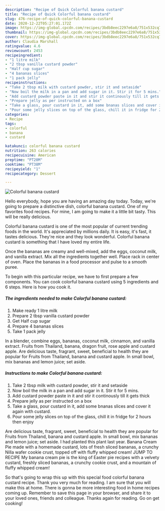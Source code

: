 ```yaml
---
description: "Recipe of Quick Colorful banana custard"
title: "Recipe of Quick Colorful banana custard"
slug: 476-recipe-of-quick-colorful-banana-custard
date: 2020-12-22T05:27:01.172Z
image: https://img-global.cpcdn.com/recipes/3bdb8eec2297e6a8/751x532cq70/colorful-banana-custard-recipe-main-photo.jpg
thumbnail: https://img-global.cpcdn.com/recipes/3bdb8eec2297e6a8/751x532cq70/colorful-banana-custard-recipe-main-photo.jpg
cover: https://img-global.cpcdn.com/recipes/3bdb8eec2297e6a8/751x532cq70/colorful-banana-custard-recipe-main-photo.jpg
author: Claudia Marshall
ratingvalue: 4.6
reviewcount: 2453
recipeingredient:
- "1 litre milk"
- "2 tbsp vanilla custard powder"
- "Half cup sugar"
- "4 bananas slices"
- "1 pack jelly"
recipeinstructions:
- "Take 2 tbsp milk with custard powder, stir it and setaside"
- "Now boil the milk in a pan and add sugar in it. Stir it for 5 mins."
- "Add custard powder paste in it and stir it continously till it gets thick"
- "Prepare jelly as per instructed on a box"
- "Take a glass, pour custard in it, add some bnanas slices and cover it again with custard."
- "Pour some jelly slices on top of the glass, chill it in fridge for 2 hours then enjoy"
categories:
- Recipe
tags:
- colorful
- banana
- custard

katakunci: colorful banana custard 
nutrition: 263 calories
recipecuisine: American
preptime: "PT20M"
cooktime: "PT38M"
recipeyield: "1"
recipecategory: Dessert

---
```



![Colorful banana custard](https://img-global.cpcdn.com/recipes/3bdb8eec2297e6a8/751x532cq70/colorful-banana-custard-recipe-main-photo.jpg)

Hello everybody, hope you are having an amazing day today. Today, we're going to prepare a distinctive dish, colorful banana custard. One of my favorites food recipes. For mine, I am going to make it a little bit tasty. This will be really delicious.

Colorful banana custard is one of the most popular of current trending foods in the world. It's appreciated by millions daily. It is easy, it's fast, it tastes delicious. They're nice and they look wonderful. Colorful banana custard is something that I have loved my entire life.

Once the bananas are creamy and well-mixed, add the eggs, coconut milk, and vanilla extract. Mix all the ingredients together well. Place rack in center of oven. Place the bananas in a food processor and pulse to a smooth puree.


To begin with this particular recipe, we have to first prepare a few components. You can cook colorful banana custard using 5 ingredients and 6 steps. Here is how you cook it.

<!--inarticleads1-->

##### The ingredients needed to make Colorful banana custard:

1. Make ready 1 litre milk
1. Prepare 2 tbsp vanilla custard powder
1. Get Half cup sugar
1. Prepare 4 bananas slices
1. Take 1 pack jelly


In a blender, combine eggs, bananas, coconut milk, cinnamon, and vanilla extract. Fruits from Thailand, banana, dragon fruit, rose apple and custard apple. Are delicious taste, fragrant, sweet, beneficial to health they are popular for Fruits from Thailand, banana and custard apple. In small bowl, mix bananas and lemon juice; set aside. 

<!--inarticleads2-->

##### Instructions to make Colorful banana custard:

1. Take 2 tbsp milk with custard powder, stir it and setaside
1. Now boil the milk in a pan and add sugar in it. Stir it for 5 mins.
1. Add custard powder paste in it and stir it continously till it gets thick
1. Prepare jelly as per instructed on a box
1. Take a glass, pour custard in it, add some bnanas slices and cover it again with custard.
1. Pour some jelly slices on top of the glass, chill it in fridge for 2 hours then enjoy


Are delicious taste, fragrant, sweet, beneficial to health they are popular for Fruits from Thailand, banana and custard apple. In small bowl, mix bananas and lemon juice; set aside. I had planted this plant last year. Banana Cream Pie made with a homemade custard, lots of fresh sliced bananas, a crunchy Nilla wafer cookie crust, topped off with fluffy whipped cream! JUMP TO RECIPE My banana cream pie is the king of Easter pie recipes with a velvety custard, freshly sliced bananas, a crunchy cookie crust, and a mountain of fluffy whipped cream! 

So that's going to wrap this up with this special food colorful banana custard recipe. Thank you very much for reading. I am sure that you will make this at home. There is gonna be more interesting food in home recipes coming up. Remember to save this page in your browser, and share it to your loved ones, friends and colleague. Thanks again for reading. Go on get cooking!

